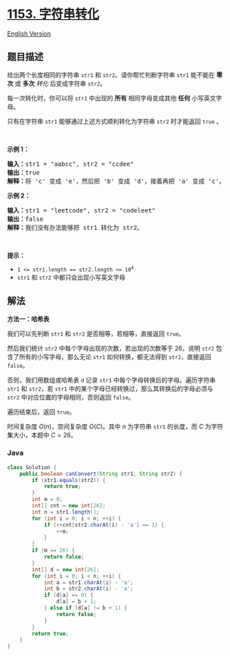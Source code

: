 # [1153. 字符串转化](https://leetcode.cn/problems/string-transforms-into-another-string)

[English Version](/solution/1100-1199/1153.String%20Transforms%20Into%20Another%20String/README_EN.md)

## 题目描述

<!-- 这里写题目描述 -->

<p>给出两个长度相同的字符串&nbsp;<code>str1</code>&nbsp;和 <code>str2</code>。请你帮忙判断字符串 <code>str1</code> 能不能在 <strong>零次</strong>&nbsp;或 <strong>多次</strong>&nbsp;<em>转化</em>&nbsp;后变成字符串 <code>str2</code>。</p>

<p>每一次转化时，你可以将 <code>str1</code> 中出现的&nbsp;<strong>所有</strong>&nbsp;相同字母变成其他&nbsp;<strong>任何</strong>&nbsp;小写英文字母。</p>

<p>只有在字符串 <code>str1</code>&nbsp;能够通过上述方式顺利转化为字符串 <code>str2</code>&nbsp;时才能返回 <code>true</code>&nbsp;。​​</p>

<p>&nbsp;</p>

<p><strong>示例 1：</strong></p>

<pre>
<strong>输入：</strong>str1 = "aabcc", str2 = "ccdee"
<strong>输出：</strong>true
<strong>解释：</strong>将 'c' 变成 'e'，然后把 'b' 变成 'd'，接着再把 'a' 变成 'c'。注意，转化的顺序也很重要。
</pre>

<p><strong>示例 2：</strong></p>

<pre>
<strong>输入：</strong>str1 = "leetcode", str2 = "codeleet"
<strong>输出：</strong>false
<strong>解释：</strong>我们没有办法能够把 str1 转化为 str2。
</pre>

<p>&nbsp;</p>

<p><strong>提示：</strong></p>

<ul>
	<li><code>1 &lt;= str1.length == str2.length &lt;= 10<sup>4</sup></code></li>
	<li><code>str1</code>&nbsp;和 <code>str2</code> 中都只会出现小写英文字母</li>
</ul>

## 解法

**方法一：哈希表**

我们可以先判断 `str1` 和 `str2` 是否相等，若相等，直接返回 `true`。

然后我们统计 `str2` 中每个字母出现的次数，若出现的次数等于 $26$，说明 `str2` 包含了所有的小写字母，那么无论 `str1` 如何转换，都无法得到 `str2`，直接返回 `false`。

否则，我们用数组或哈希表 `d` 记录 `str1` 中每个字母转换后的字母。遍历字符串 `str1` 和 `str2`，若 `str1` 中的某个字母已经转换过，那么其转换后的字母必须与 `str2` 中对应位置的字母相同，否则返回 `false`。

遍历结束后，返回 `true`。

时间复杂度 $O(n)$，空间复杂度 $O(C)$。其中 $n$ 为字符串 `str1` 的长度，而 $C$ 为字符集大小，本题中 $C = 26$。

### **Java**

```java
class Solution {
    public boolean canConvert(String str1, String str2) {
        if (str1.equals(str2)) {
            return true;
        }
        int m = 0;
        int[] cnt = new int[26];
        int n = str1.length();
        for (int i = 0; i < n; ++i) {
            if (++cnt[str2.charAt(i) - 'a'] == 1) {
                ++m;
            }
        }
        if (m == 26) {
            return false;
        }
        int[] d = new int[26];
        for (int i = 0; i < n; ++i) {
            int a = str1.charAt(i) - 'a';
            int b = str2.charAt(i) - 'a';
            if (d[a] == 0) {
                d[a] = b + 1;
            } else if (d[a] != b + 1) {
                return false;
            }
        }
        return true;
    }
}
```
